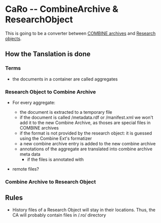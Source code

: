 # CaRo -- CombineArchive & ResearchObject

This is going to be a converter between [COMBINE archives](http://co.mbine.org/documents/archive) and [Research objects](http://www.researchobject.org/).


## How the Tanslation is done

### Terms
* the documents in a container are called aggregates


### Research Object to Combine Archive

* For every aggregate:
	* the document is extracted to a temporary file
	* if the document is called /metadata.rdf or /manifest.xml we won't add it to the new Combine Archive, as thoses are special files in COMBINE archives
	* if the format is not provided by the research object: it is guessed using the Combine Ext's formatizer
	* a new combine archive entry is added to the new combine archive
	* annotations of the aggregate are translated into combine archive meta data
		* if the files is annotated with 
	

* remote files?


### Combine Archive to Research Object


## Rules

* History files of a Research Object will stay in their locations. Thus, the CA will probably contain files in /.ro/ directory



